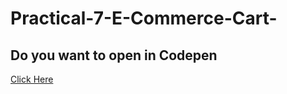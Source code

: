 # Practical-7-E-Commerce-Cart-
<h2>Do you want to open in Codepen</h2>
<a href="https://codepen.io/jankiparmar311/pen/jOGMRXz">Click Here</a>
